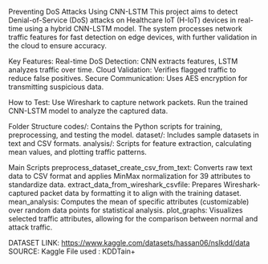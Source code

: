 Preventing DoS Attacks Using CNN-LSTM
This project aims to detect Denial-of-Service (DoS) attacks on Healthcare IoT (H-IoT) devices in real-time using a hybrid CNN-LSTM model. The system processes network traffic features for fast detection on edge devices, with further validation in the cloud to ensure accuracy.

Key Features:
Real-time DoS Detection: CNN extracts features, LSTM analyzes traffic over time.
Cloud Validation: Verifies flagged traffic to reduce false positives.
Secure Communication: Uses AES encryption for transmitting suspicious data.

How to Test:
Use Wireshark to capture network packets.
Run the trained CNN-LSTM model to analyze the captured data.

Folder Structure
codes/: Contains the Python scripts for training, preprocessing, and testing the model.
dataset/: Includes sample datasets in text and CSV formats.
analysis/: Scripts for feature extraction, calculating mean values, and plotting traffic patterns.

Main Scripts
preprocess_dataset_create_csv_from_text: Converts raw text data to CSV format and applies MinMax normalization for 39 attributes to standardize data.
extract_data_from_wireshark_csvfile: Prepares Wireshark-captured packet data by formatting it to align with the training dataset.
mean_analysis: Computes the mean of specific attributes (customizable) over random data points for statistical analysis.
plot_graphs: Visualizes selected traffic attributes, allowing for the comparison between normal and attack traffic.

DATASET LINK:  https://www.kaggle.com/datasets/hassan06/nslkdd/data
SOURCE: Kaggle
File used : KDDTain+

